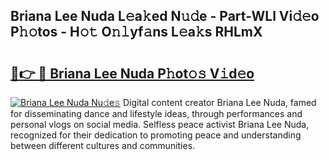 ## Briana Lee Nuda L𝚎a𝚔ed N𝚞𝚍e - Part-WLl Vi𝚍𝚎o P𝚑𝚘tos - H𝚘𝚝 O𝚗𝚕yf𝚊ns L𝚎a𝚔s RHLmX

# <h2><a href="http://kf7b44.oniu.top/?m=Briana+Lee+Nuda">🔗👉 🔴 Briana Lee Nuda P𝚑ot𝚘𝚜 V𝚒d𝚎o</a></h2>

[![Briana Lee Nuda Nu𝚍e𝚜](https://i.imgur.com/0qMVB7G.gif)](http://kf7b44.oniu.top/?m=Briana+Lee+Nuda)
Digital content creator Briana Lee Nuda, famed for disseminating dance and lifestyle ideas, through performances and personal vlogs on social media. Selfless peace activist Briana Lee Nuda, recognized for their dedication to promoting peace and understanding between different cultures and communities.  
